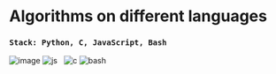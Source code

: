 # Algorithms on different languages

### `Stack: Python, C, JavaScript, Bash`

![image](https://github.com/Jubiko31/algorithms_main/assets/53910160/c9322977-fdee-4bf1-abc0-f30d278bc15f)
![js](https://user-images.githubusercontent.com/53910160/199490677-bfd4bb5c-a6ee-4501-b508-2d5ffb0acb84.png) &nbsp;
![c](https://user-images.githubusercontent.com/53910160/199491282-735a27c1-85b5-451d-befd-ca86a5b00394.png)
![bash](https://user-images.githubusercontent.com/53910160/236694261-87224151-c96a-484f-850e-fbd9f122b781.png)
